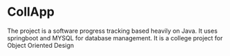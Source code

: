 # CollApp
The project is a software progress tracking based heavily on Java. It uses springboot and MYSQL for database management. It is a college project for Object Oriented Design
